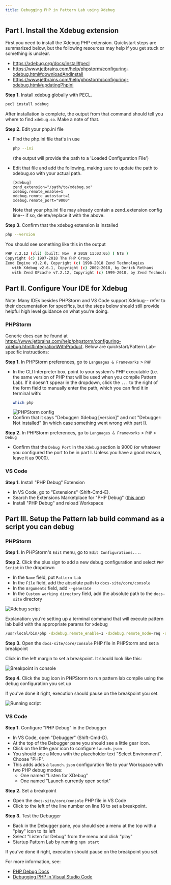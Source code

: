 ```yaml
---
title: Debugging PHP in Pattern Lab using Xdebug
---
```


## Part I. Install the Xdebug extension

First you need to install the Xdebug PHP extension. Quickstart steps are summarized below, but the following resources
may help if you get stuck or something is unclear.

- https://xdebug.org/docs/install#pecl
- https://www.jetbrains.com/help/phpstorm/configuring-xdebug.html#downloadAndInstall
- https://www.jetbrains.com/help/phpstorm/configuring-xdebug.html#updatingPhpIni

**Step 1.** Install xdebug globally with PECL.

```bash
pecl install xdebug
```

After installation is complete, the output from that command should tell you where to find `xdebug.so`. Make a note of that.

**Step 2.** Edit your php.ini file

- Find the php.ini file that's in use
  ```bash
  php --ini
  ```
  (the output will provide the path to a 'Loaded Configuration File')
- Edit that file and add the following, making sure to update the path to xdebug.so with your actual path.

  ```
  [Xdebug]
  zend_extension="/path/to/xdebug.so"
  xdebug.remote_enable=1
  xdebug.remote_autostart=1
  xdebug.remote_port="9000"
  ```

  Note that your php.ini file may already contain a zend_extension config line-- if so, delete/replace it with the above.

**Step 3.** Confirm that the xdebug extension is installed

```bash
php --version
```

You should see something like this in the output

```bash
PHP 7.2.12 (cli) (built: Nov  9 2018 11:03:05) ( NTS )
Copyright (c) 1997-2018 The PHP Group
Zend Engine v3.2.0, Copyright (c) 1998-2018 Zend Technologies
   with Xdebug v2.6.1, Copyright (c) 2002-2018, by Derick Rethans
   with Zend OPcache v7.2.12, Copyright (c) 1999-2018, by Zend Technologies
```

## Part II. Configure Your IDE for Xdebug

Note: Many IDEs besides PHPStorm and VS Code support Xdebug-- refer to their documentation for specifics, but the steps
below should still provide helpful high level guidance on what you're doing.

### PHPStorm

Generic docs can be found at https://www.jetbrains.com/help/phpstorm/configuring-xdebug.html#integrationWithProduct.
Below are quickstart/Pattern Lab-specific instructions:

**Step 1.** In PHPStorm preferences, go to `Languages & Frameworks` > `PHP`

- In the CLI Interpreter box, point to your system's PHP executable (i.e. the same version of PHP that will be used
  when you compile Pattern Lab). If it doesn't sppear in the dropdown, click the `...` to the right of the form
  field to manually enter the path, which you can find it in terminal with:
  ```bash
  which php
  ```
  ![PHPStorm config](/images/docs/debugging-xdebug-phpstorm-config.png)
- Confirm that it says "Debugger: Xdebug [version]" and not "Debugger: Not installed" (in which case something went
  wrong with part I).

**Step 2.** In PHPStorm preferences, go to `Languages & Frameworks` > `PHP` > `Debug`

- Confirm that the `Debug Port` in the `Xdebug` section is 9000 (or whatever you configured the port to be in part I.
  Unless you have a good reason, leave it as 9000).

### VS Code

**Step 1.** Install "PHP Debug" Extension

- In VS Code, go to "Extensions" (Shift-Cmd-E).
- Search the Extensions Marketplace for "PHP Debug" ([this one](https://marketplace.visualstudio.com/items?itemName=felixfbecker.php-debug))
- Install "PHP Debug" and reload Workspace

## Part III. Setup the Pattern lab build command as a script you can debug

### PHPStorm

**Step 1.** In PHPStorm's `Edit` menu, go to `Edit Configurations...`.

**Step 2.** Click the plus sign to add a new debug configuration and select `PHP Script` in the dropdown

- In the `Name` field, put `Pattern Lab`
- In the `File` field, add the absolute path to `docs-site/core/console`
- In the `Arguments` field, add `--generate`
- In the `Custom working directory` field, add the absolute path to the `docs-site` directory

![Xdebug script](/images/docs/debugging-xdebug-script-configuration.png)

Explanation: you're setting up a terminal command that will execute pattern lab build with the appropriate params for xdebug

```bash
/usr/local/bin/php -dxdebug.remote_enable=1 -dxdebug.remote_mode=req -dxdebug.remote_port=9000 -dxdebug.remote_host=127.0.0.1 /Users/dentr1/Sites/bolt/docs-site/core/console --generate
```

**Step 3.** Open the `docs-site/core/console` PHP file in PHPStorm and set a breakpoint

Click in the left margin to set a breakpoint. It should look like this:

![Breakpoint in console](/images/docs/debugging-xdebug-breakpoint-in-console.png)

**Step 4.** Click the bug icon in PHPStorm to run pattern lab compile using the debug configuration you set up

If you've done it right, execution should pause on the breakpoint you set.

![Running script](/images/docs/debugging-xdebug-running.png)

### VS Code

**Step 1.** Configure "PHP Debug" in the Debugger

- In VS Code, open "Debugger" (Shift-Cmd-D).
- At the top of the Debugger pane you should see a little gear icon.
- Click on the little gear icon to configure `launch.json`
- You should see a Menu with the placeholder text "Select Environment". Choose "PHP".
- This adds adds a `launch.json` configuration file to your Workspace with two PHP debug modes:
  - One named "Listen for XDebug"
  - One named "Launch currently open script"

**Step 2.** Set a breakpoint

- Open the `docs-site/core/console` PHP file in VS Code
- Click to the left of the line number on line 18 to set a breakpoint.

**Step 3.** Test the Debugger

- Back in the Debugger pane, you should see a menu at the top with a "play" icon to its left
- Select "Listen for Debug" from the menu and click "play"
- Startup Pattern Lab by running `npm start`

If you've done it right, execution should pause on the breakpoint you set.

For more information, see:

- [PHP Debug Docs](https://marketplace.visualstudio.com/items?itemName=felixfbecker.php-debug)
- [Debugging PHP in Visual Studio Code](https://scotch.io/@chenster/debugging-php-in-visual-studio-code205#toc-xdebug-in-visual-studio-code)

